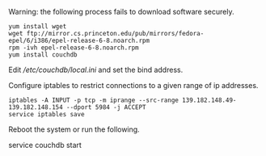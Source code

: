 Warning: the following process fails to download software securely.

~~~
yum install wget
wget ftp://mirror.cs.princeton.edu/pub/mirrors/fedora-epel/6/i386/epel-release-6-8.noarch.rpm
rpm -ivh epel-release-6-8.noarch.rpm
yum install couchdb
~~~

Edit _/etc/couchdb/local.ini_ and set the bind address.

Configure iptables to restrict connections to a given range of ip addresses.

~~~
iptables -A INPUT -p tcp -m iprange --src-range 139.182.148.49-139.182.148.154 --dport 5984 -j ACCEPT
service iptables save
~~~

Reboot the system or run the following.

   service couchdb start

